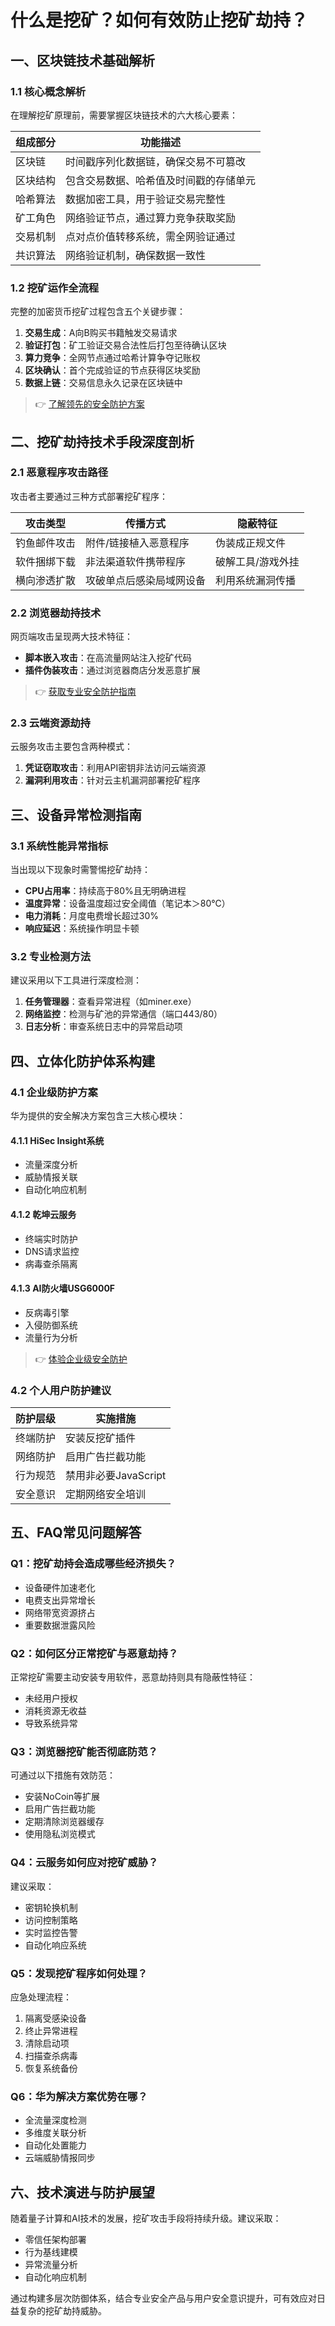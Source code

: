 # 什么是挖矿？如何有效防止挖矿劫持？

## 一、区块链技术基础解析

### 1.1 核心概念解析
在理解挖矿原理前，需要掌握区块链技术的六大核心要素：

| 组成部分        | 功能描述                                                                 |
|-----------------|--------------------------------------------------------------------------|
| 区块链          | 时间戳序列化数据链，确保交易不可篡改                                     |
| 区块结构        | 包含交易数据、哈希值及时间戳的存储单元                                   |
| 哈希算法        | 数据加密工具，用于验证交易完整性                                         |
| 矿工角色        | 网络验证节点，通过算力竞争获取奖励                                       |
| 交易机制        | 点对点价值转移系统，需全网验证通过                                       |
| 共识算法        | 网络验证机制，确保数据一致性                                             |

### 1.2 挖矿运作全流程
完整的加密货币挖矿过程包含五个关键步骤：

1. **交易生成**：A向B购买书籍触发交易请求
2. **验证打包**：矿工验证交易合法性后打包至待确认区块
3. **算力竞争**：全网节点通过哈希计算争夺记账权
4. **区块确认**：首个完成验证的节点获得区块奖励
5. **数据上链**：交易信息永久记录在区块链中

> 👉 [了解领先的安全防护方案](https://bit.ly/okx_welcome)

## 二、挖矿劫持技术手段深度剖析

### 2.1 恶意程序攻击路径
攻击者主要通过三种方式部署挖矿程序：

**攻击类型** | **传播方式**                  | **隐蔽特征**
------------|-------------------------------|-------------------------------
钓鱼邮件攻击 | 附件/链接植入恶意程序         | 伪装成正规文件
软件捆绑下载 | 非法渠道软件携带程序          | 破解工具/游戏外挂
横向渗透扩散 | 攻破单点后感染局域网设备      | 利用系统漏洞传播

### 2.2 浏览器劫持技术
网页端攻击呈现两大技术特征：

- **脚本嵌入攻击**：在高流量网站注入挖矿代码
- **插件伪装攻击**：通过浏览器商店分发恶意扩展

> 👉 [获取专业安全防护指南](https://bit.ly/okx_welcome)

### 2.3 云端资源劫持
云服务攻击主要包含两种模式：

1. **凭证窃取攻击**：利用API密钥非法访问云端资源
2. **漏洞利用攻击**：针对云主机漏洞部署挖矿程序

## 三、设备异常检测指南

### 3.1 系统性能异常指标
当出现以下现象时需警惕挖矿劫持：

- **CPU占用率**：持续高于80%且无明确进程
- **温度异常**：设备温度超过安全阈值（笔记本＞80℃）
- **电力消耗**：月度电费增长超过30%
- **响应延迟**：系统操作明显卡顿

### 3.2 专业检测方法
建议采用以下工具进行深度检测：

1. **任务管理器**：查看异常进程（如miner.exe）
2. **网络监控**：检测与矿池的异常通信（端口443/80）
3. **日志分析**：审查系统日志中的异常启动项

## 四、立体化防护体系构建

### 4.1 企业级防护方案
华为提供的安全解决方案包含三大核心模块：

#### 4.1.1 HiSec Insight系统
- 流量深度分析
- 威胁情报关联
- 自动化响应机制

#### 4.1.2 乾坤云服务
- 终端实时防护
- DNS请求监控
- 病毒查杀隔离

#### 4.1.3 AI防火墙USG6000F
- 反病毒引擎
- 入侵防御系统
- 流量行为分析

> 👉 [体验企业级安全防护](https://bit.ly/okx_welcome)

### 4.2 个人用户防护建议
| 防护层级        | 实施措施                          |
|-----------------|-----------------------------------|
| 终端防护        | 安装反挖矿插件                    |
| 网络防护        | 启用广告拦截功能                  |
| 行为规范        | 禁用非必要JavaScript              |
| 安全意识        | 定期网络安全培训                  |

## 五、FAQ常见问题解答

### Q1：挖矿劫持会造成哪些经济损失？
- 设备硬件加速老化
- 电费支出异常增长
- 网络带宽资源挤占
- 重要数据泄露风险

### Q2：如何区分正常挖矿与恶意劫持？
正常挖矿需要主动安装专用软件，恶意劫持则具有隐蔽性特征：
- 未经用户授权
- 消耗资源无收益
- 导致系统异常

### Q3：浏览器挖矿能否彻底防范？
可通过以下措施有效防范：
- 安装NoCoin等扩展
- 启用广告拦截功能
- 定期清除浏览器缓存
- 使用隐私浏览模式

### Q4：云服务如何应对挖矿威胁？
建议采取：
- 密钥轮换机制
- 访问控制策略
- 实时监控告警
- 自动化响应系统

### Q5：发现挖矿程序如何处理？
应急处理流程：
1. 隔离受感染设备
2. 终止异常进程
3. 清除启动项
4. 扫描查杀病毒
5. 恢复系统备份

### Q6：华为解决方案优势在哪？
- 全流量深度检测
- 多维度关联分析
- 自动化处置能力
- 云端威胁情报同步

## 六、技术演进与防护展望

随着量子计算和AI技术的发展，挖矿攻击手段将持续升级。建议采取：
- 零信任架构部署
- 行为基线建模
- 异常流量分析
- 自动化响应机制

通过构建多层次防御体系，结合专业安全产品与用户安全意识提升，可有效应对日益复杂的挖矿劫持威胁。